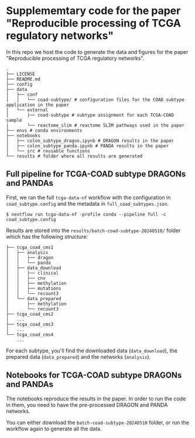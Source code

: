 # Supplememtary code for the paper "Reproducible processing of TCGA regulatory networks"


In this repo we host the code to generate the data and figures for the paper
"Reproducible processing of TCGA regulatory networks". 


```
.
├── LICENSE
├── README.md
├── config
├── data
│   ├── conf
│   │   └── coad-subtype/ # configuration files for the COAD subtype application in the paper
│   └── external
│       ├── coad-subtype # subtype assignment for each TCGA-COAD sample
│       └── reactome_slim # reactome SLIM pathways used in the paper
├── envs # conda environments
├── notebooks
│   ├── colon_subtype_dragon.ipynb # DRAGON results in the paper
│   ├── colon_subtype_panda.ipynb # PANDA results in the paper
│   └── src # reusable functions
└── results # folder where all results are generated
```

## Full pipeline for TCGA-COAD subtype DRAGONs and PANDAs

First, we ran the full `tcga-data-nf` workflow with the configuration in 
`coad_subtype.config` and the metadata in  `full_coad_subtypes.json`.

```
$ nextflow run tcga-data-nf -profile conda --pipeline full -c coad_subtype.config
```

Results are stored into the `results/batch-coad-subtype-20240510/` folder which has the following structure:

```
├── tcga_coad_cms1
│   ├── analysis
│   │   ├── dragon
│   │   └── panda
│   ├── data_download
│   │   ├── clinical
│   │   ├── cnv
│   │   ├── methylation
│   │   ├── mutations
│   │   └── recount3
│   └── data_prepared
│       ├── methylation
│       └── recount3
├── tcga_coad_cms2
│   ...
├── tcga_coad_cms3
│   ...
└── tcga_coad_cms4
    ...
```

For each subtype, you'll find the downloaded data (`data_download`), the prepared data (`data_prepared`) and the
networks (`analysis`).

## Notebooks for TCGA-COAD subtype DRAGONs and PANDAs

The notebooks reproduce the results in the paper. In order to run the code in them, you need to have the pre-processed
DRAGON and PANDA networks. 

You can either download the `batch-coad-subtype-20240510` folder, or run the workflow again to generate all the data. 



